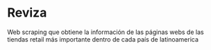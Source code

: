 # Reviza
Web scraping que obtiene la información de las páginas webs de las tiendas retail más importante dentro de cada país de latinoamerica
